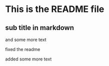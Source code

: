  # This is the README file

## sub title in markdown

and some more text

fixed the readme

added some more text
